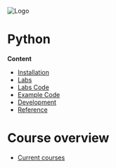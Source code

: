 ![Logo](https://www.iten-engineering.ch/logo.png)

# Python

**Content**
- [Installation](doc/)
- [Labs](doc/labs.md)
- [Labs Code](lab)
- [Example Code](example)
- [Development](doc/dev.md)
- [Reference](doc/refs.md)

# Course overview
- <a href="https://www.iten-engineering.ch/course.php" target="_blank">Current courses</a>
